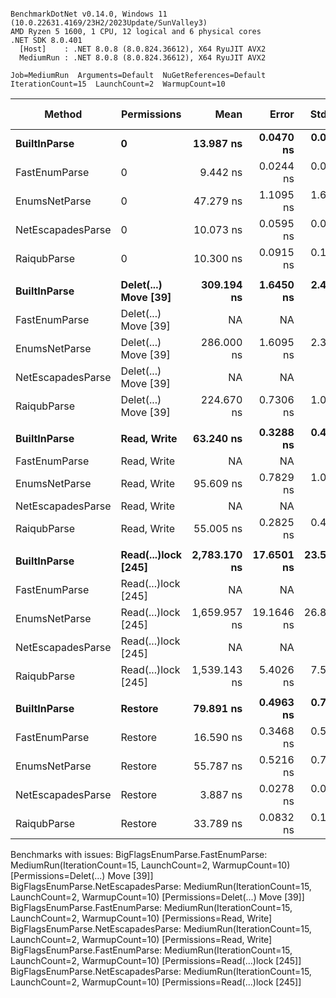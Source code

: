 ```

BenchmarkDotNet v0.14.0, Windows 11 (10.0.22631.4169/23H2/2023Update/SunValley3)
AMD Ryzen 5 1600, 1 CPU, 12 logical and 6 physical cores
.NET SDK 8.0.401
  [Host]    : .NET 8.0.8 (8.0.824.36612), X64 RyuJIT AVX2
  MediumRun : .NET 8.0.8 (8.0.824.36612), X64 RyuJIT AVX2

Job=MediumRun  Arguments=Default  NuGetReferences=Default  
IterationCount=15  LaunchCount=2  WarmupCount=10  

```
| Method            | Permissions          | Mean         | Error      | StdDev     | Ratio | RatioSD | Allocated | Alloc Ratio |
|------------------ |--------------------- |-------------:|-----------:|-----------:|------:|--------:|----------:|------------:|
| **BuiltInParse**      | **0**                    |    **13.987 ns** |  **0.0470 ns** |  **0.0674 ns** |  **1.00** |    **0.01** |         **-** |          **NA** |
| FastEnumParse     | 0                    |     9.442 ns |  0.0244 ns |  0.0325 ns |  0.68 |    0.00 |         - |          NA |
| EnumsNetParse     | 0                    |    47.279 ns |  1.1095 ns |  1.6607 ns |  3.38 |    0.12 |         - |          NA |
| NetEscapadesParse | 0                    |    10.073 ns |  0.0595 ns |  0.0814 ns |  0.72 |    0.01 |         - |          NA |
| RaiqubParse       | 0                    |    10.300 ns |  0.0915 ns |  0.1341 ns |  0.74 |    0.01 |         - |          NA |
|                   |                      |              |            |            |       |         |           |             |
| **BuiltInParse**      | **Delet(...) Move [39]** |   **309.194 ns** |  **1.6450 ns** |  **2.4112 ns** |  **1.00** |    **0.01** |         **-** |          **NA** |
| FastEnumParse     | Delet(...) Move [39] |           NA |         NA |         NA |     ? |       ? |        NA |           ? |
| EnumsNetParse     | Delet(...) Move [39] |   286.000 ns |  1.6095 ns |  2.3083 ns |  0.93 |    0.01 |         - |          NA |
| NetEscapadesParse | Delet(...) Move [39] |           NA |         NA |         NA |     ? |       ? |        NA |           ? |
| RaiqubParse       | Delet(...) Move [39] |   224.670 ns |  0.7306 ns |  1.0709 ns |  0.73 |    0.01 |         - |          NA |
|                   |                      |              |            |            |       |         |           |             |
| **BuiltInParse**      | **Read, Write**          |    **63.240 ns** |  **0.3288 ns** |  **0.4819 ns** |  **1.00** |    **0.01** |         **-** |          **NA** |
| FastEnumParse     | Read, Write          |           NA |         NA |         NA |     ? |       ? |        NA |           ? |
| EnumsNetParse     | Read, Write          |    95.609 ns |  0.7829 ns |  1.0975 ns |  1.51 |    0.02 |         - |          NA |
| NetEscapadesParse | Read, Write          |           NA |         NA |         NA |     ? |       ? |        NA |           ? |
| RaiqubParse       | Read, Write          |    55.005 ns |  0.2825 ns |  0.4052 ns |  0.87 |    0.01 |         - |          NA |
|                   |                      |              |            |            |       |         |           |             |
| **BuiltInParse**      | **Read(...)lock [245]**  | **2,783.170 ns** | **17.6501 ns** | **23.5624 ns** |  **1.00** |    **0.01** |         **-** |          **NA** |
| FastEnumParse     | Read(...)lock [245]  |           NA |         NA |         NA |     ? |       ? |        NA |           ? |
| EnumsNetParse     | Read(...)lock [245]  | 1,659.957 ns | 19.1646 ns | 26.8661 ns |  0.60 |    0.01 |         - |          NA |
| NetEscapadesParse | Read(...)lock [245]  |           NA |         NA |         NA |     ? |       ? |        NA |           ? |
| RaiqubParse       | Read(...)lock [245]  | 1,539.143 ns |  5.4026 ns |  7.5737 ns |  0.55 |    0.01 |         - |          NA |
|                   |                      |              |            |            |       |         |           |             |
| **BuiltInParse**      | **Restore**              |    **79.891 ns** |  **0.4963 ns** |  **0.7428 ns** |  **1.00** |    **0.01** |         **-** |          **NA** |
| FastEnumParse     | Restore              |    16.590 ns |  0.3468 ns |  0.5083 ns |  0.21 |    0.01 |         - |          NA |
| EnumsNetParse     | Restore              |    55.787 ns |  0.5216 ns |  0.7646 ns |  0.70 |    0.01 |         - |          NA |
| NetEscapadesParse | Restore              |     3.887 ns |  0.0278 ns |  0.0399 ns |  0.05 |    0.00 |         - |          NA |
| RaiqubParse       | Restore              |    33.789 ns |  0.0832 ns |  0.1138 ns |  0.42 |    0.00 |         - |          NA |

Benchmarks with issues:
  BigFlagsEnumParse.FastEnumParse: MediumRun(IterationCount=15, LaunchCount=2, WarmupCount=10) [Permissions=Delet(...) Move [39]]
  BigFlagsEnumParse.NetEscapadesParse: MediumRun(IterationCount=15, LaunchCount=2, WarmupCount=10) [Permissions=Delet(...) Move [39]]
  BigFlagsEnumParse.FastEnumParse: MediumRun(IterationCount=15, LaunchCount=2, WarmupCount=10) [Permissions=Read, Write]
  BigFlagsEnumParse.NetEscapadesParse: MediumRun(IterationCount=15, LaunchCount=2, WarmupCount=10) [Permissions=Read, Write]
  BigFlagsEnumParse.FastEnumParse: MediumRun(IterationCount=15, LaunchCount=2, WarmupCount=10) [Permissions=Read(...)lock [245]]
  BigFlagsEnumParse.NetEscapadesParse: MediumRun(IterationCount=15, LaunchCount=2, WarmupCount=10) [Permissions=Read(...)lock [245]]
